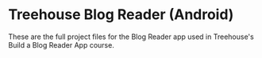 Treehouse Blog Reader (Android)
=============================

These are the full project files for the Blog Reader app used in Treehouse's Build a Blog Reader App course.
